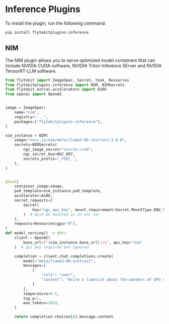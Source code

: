 # Inference Plugins

To install the plugin, run the following command:

```bash
pip install flytekitplugins-inference
```

## NIM

The NIM plugin allows you to serve optimized model containers that can include
NVIDIA CUDA software, NVIDIA Triton Inference SErver and NVIDIA TensorRT-LLM software.

```python
from flytekit import ImageSpec, Secret, task, Resources
from flytekitplugins.inference import NIM, NIMSecrets
from flytekit.extras.accelerators import A10G
from openai import OpenAI


image = ImageSpec(
    name="nim",
    registry="...",
    packages=["flytekitplugins-inference"],
)

nim_instance = NIM(
    image="nvcr.io/nim/meta/llama3-8b-instruct:1.0.0",
    secrets=NIMSecrets(
        ngc_image_secret="nvcrio-cred",
        ngc_secret_key=NGC_KEY,
        secrets_prefix="_FSEC_",
    ),
)


@task(
    container_image=image,
    pod_template=nim_instance.pod_template,
    accelerator=A10G,
    secret_requests=[
        Secret(
            key="ngc_api_key", mount_requirement=Secret.MountType.ENV_VAR
        )  # must be mounted as an env var
    ],
    requests=Resources(gpu="0"),
)
def model_serving() -> str:
    client = OpenAI(
        base_url=f"{nim_instance.base_url}/v1", api_key="nim"
    )  # api key required but ignored

    completion = client.chat.completions.create(
        model="meta/llama3-8b-instruct",
        messages=[
            {
                "role": "user",
                "content": "Write a limerick about the wonders of GPU computing.",
            }
        ],
        temperature=0.5,
        top_p=1,
        max_tokens=1024,
    )

    return completion.choices[0].message.content
```
